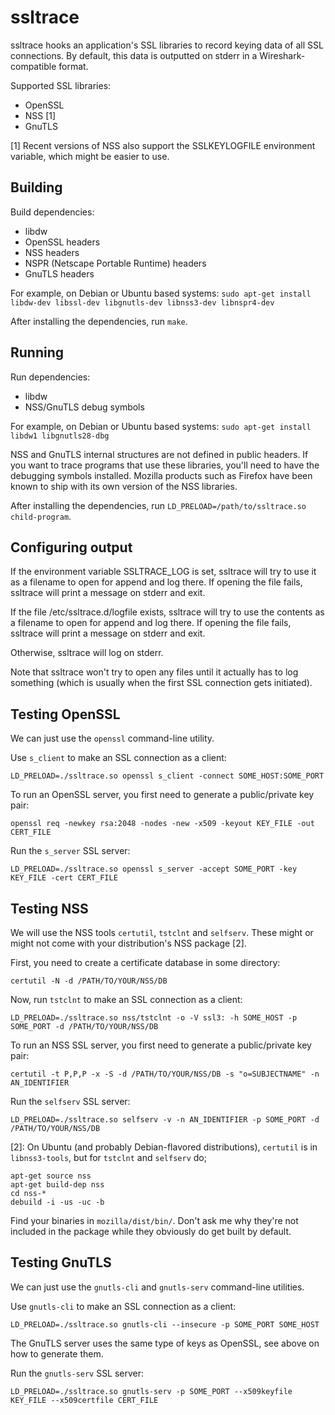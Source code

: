 ssltrace
========

ssltrace hooks an application's SSL libraries to record keying data of all SSL connections. By default, this data is outputted on stderr in a Wireshark-compatible format.

Supported SSL libraries:

  * OpenSSL
  * NSS [1]
  * GnuTLS

[1] Recent versions of NSS also support the SSLKEYLOGFILE environment variable, which might be easier to use.

Building
--------

Build dependencies:

  * libdw
  * OpenSSL headers
  * NSS headers
  * NSPR (Netscape Portable Runtime) headers
  * GnuTLS headers

For example, on Debian or Ubuntu based systems: `sudo apt-get install libdw-dev libssl-dev libgnutls-dev libnss3-dev libnspr4-dev`

After installing the dependencies, run ``make``.

Running
-------

Run dependencies:

  * libdw
  * NSS/GnuTLS debug symbols

For example, on Debian or Ubuntu based systems: `sudo apt-get install libdw1 libgnutls28-dbg`

NSS and GnuTLS internal structures are not defined in public headers. If you want to trace programs that use these libraries, you'll need to have the debugging symbols installed. Mozilla products such as Firefox have been known to ship with its own version of the NSS libraries.

After installing the dependencies, run ``LD_PRELOAD=/path/to/ssltrace.so child-program``.

Configuring output
------------------

If the environment variable SSLTRACE_LOG is set, ssltrace will try to use it as a filename to open for append and log there. If opening the file fails, ssltrace will print a message on stderr and exit.

If the file /etc/ssltrace.d/logfile exists, ssltrace will try to use the contents as a filename to open for append and log there. If opening the file fails, ssltrace will print a message on stderr and exit.

Otherwise, ssltrace will log on stderr.

Note that ssltrace won't try to open any files until it actually has to log something (which is usually when the first SSL connection gets initiated).

Testing OpenSSL
---------------

We can just use the ``openssl`` command-line utility.

Use ``s_client`` to make an SSL connection as a client:

```
LD_PRELOAD=./ssltrace.so openssl s_client -connect SOME_HOST:SOME_PORT
```

To run an OpenSSL server, you first need to generate a public/private key pair:

```
openssl req -newkey rsa:2048 -nodes -new -x509 -keyout KEY_FILE -out CERT_FILE
```

Run the ``s_server`` SSL server:

```
LD_PRELOAD=./ssltrace.so openssl s_server -accept SOME_PORT -key KEY_FILE -cert CERT_FILE
```

Testing NSS
-----------

We will use the NSS tools ``certutil``, ``tstclnt`` and ``selfserv``. These might or might not come with your distribution's NSS package [2].

First, you need to create a certificate database in some directory:

```
certutil -N -d /PATH/TO/YOUR/NSS/DB
```

Now, run ``tstclnt`` to make an SSL connection as a client:

```
LD_PRELOAD=./ssltrace.so nss/tstclnt -o -V ssl3: -h SOME_HOST -p SOME_PORT -d /PATH/TO/YOUR/NSS/DB
```

To run an NSS SSL server, you first need to generate a public/private key pair:

```
certutil -t P,P,P -x -S -d /PATH/TO/YOUR/NSS/DB -s "o=SUBJECTNAME" -n AN_IDENTIFIER
```

Run the ``selfserv`` SSL server:

```
LD_PRELOAD=./ssltrace.so selfserv -v -n AN_IDENTIFIER -p SOME_PORT -d /PATH/TO/YOUR/NSS/DB
```

[2]: On Ubuntu (and probably Debian-flavored distributions), ``certutil`` is in ``libnss3-tools``, but for ``tstclnt`` and ``selfserv`` do;
```
apt-get source nss
apt-get build-dep nss
cd nss-*
debuild -i -us -uc -b
```
Find your binaries in ``mozilla/dist/bin/``. Don't ask me why they're not included in the package while they obviously do get built by default.

Testing GnuTLS
---------------

We can just use the ``gnutls-cli`` and ``gnutls-serv`` command-line utilities.

Use ``gnutls-cli`` to make an SSL connection as a client:

```
LD_PRELOAD=./ssltrace.so gnutls-cli --insecure -p SOME_PORT SOME_HOST
```

The GnuTLS server uses the same type of keys as OpenSSL, see above on how to generate them.

Run the ``gnutls-serv`` SSL server:

```
LD_PRELOAD=./ssltrace.so gnutls-serv -p SOME_PORT --x509keyfile KEY_FILE --x509certfile CERT_FILE
```
